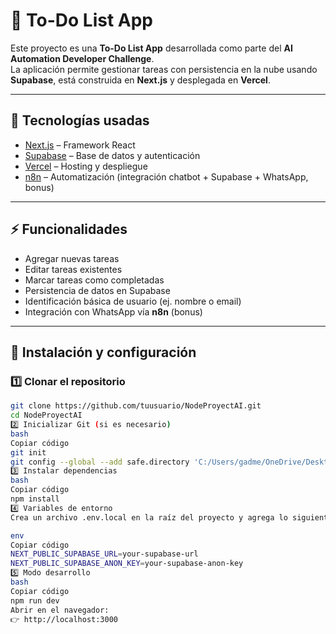# 📝 To-Do List App  

Este proyecto es una **To-Do List App** desarrollada como parte del **AI Automation Developer Challenge**.  
La aplicación permite gestionar tareas con persistencia en la nube usando **Supabase**, está construida en **Next.js** y desplegada en **Vercel**.  

---

## 🚀 Tecnologías usadas  
- [Next.js](https://nextjs.org) – Framework React  
- [Supabase](https://supabase.com) – Base de datos y autenticación  
- [Vercel](https://vercel.com) – Hosting y despliegue  
- [n8n](https://n8n.io) – Automatización (integración chatbot + Supabase + WhatsApp, bonus)  

---

## ⚡ Funcionalidades  
- Agregar nuevas tareas  
- Editar tareas existentes  
- Marcar tareas como completadas  
- Persistencia de datos en Supabase  
- Identificación básica de usuario (ej. nombre o email)  
- Integración con WhatsApp vía **n8n** (bonus)  

---

## 🚀 Instalación y configuración

### 1️⃣ Clonar el repositorio
```bash
git clone https://github.com/tuusuario/NodeProyectAI.git
cd NodeProyectAI
2️⃣ Inicializar Git (si es necesario)
bash
Copiar código
git init
git config --global --add safe.directory 'C:/Users/gadme/OneDrive/Desktop/PROXIMO SEMESTRE 2025-2/nodeproyectai'
3️⃣ Instalar dependencias
bash
Copiar código
npm install
4️⃣ Variables de entorno
Crea un archivo .env.local en la raíz del proyecto y agrega lo siguiente:

env
Copiar código
NEXT_PUBLIC_SUPABASE_URL=your-supabase-url
NEXT_PUBLIC_SUPABASE_ANON_KEY=your-supabase-anon-key
5️⃣ Modo desarrollo
bash
Copiar código
npm run dev
Abrir en el navegador:
👉 http://localhost:3000
